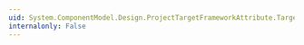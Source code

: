 ```yaml
---
uid: System.ComponentModel.Design.ProjectTargetFrameworkAttribute.TargetFrameworkMoniker
internalonly: False
---
```


